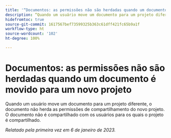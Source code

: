 ```yaml
---
title: '“Documentos: as permissões não são herdadas quando um documento é movido para um novo projeto”'
description: “Quando um usuário move um documento para um projeto diferente, o documento não herda as permissões de compartilhamento do novo projeto. O documento não é compartilhado com os usuários para os quais o projeto é compartilhado. “
hidefromtoc: true
source-git-commit: 1617567bef73599325b363c61dff421fc65b9a1f
workflow-type: ht
source-wordcount: '102'
ht-degree: 100%

---
```



# Documentos: as permissões não são herdadas quando um documento é movido para um novo projeto

<!-- This Known Issue is on the TOC for both Workfront and Workfront Proof-->

Quando um usuário move um documento para um projeto diferente, o documento não herda as permissões de compartilhamento do novo projeto. O documento não é compartilhado com os usuários para os quais o projeto é compartilhado.

_Relatado pela primeira vez em 6 de janeiro de 2023._


